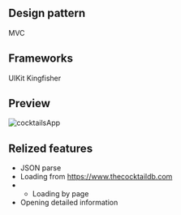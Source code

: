 ## Design pattern
 MVC
 
## Frameworks
 UIKit
 Kingfisher

## Preview
![cocktailsApp](https://github.com/egor2810/Cocktails/assets/47031969/42978cfe-9dfc-4c2c-af15-4240b5ba90be)

## Relized features

* JSON parse
* Loading from https://www.thecocktaildb.com
* * Loading by page
* Opening detailed information
